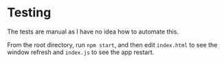 # Testing

The tests are manual as I have no idea how to automate this.

From the root directory, run `npm start`, and then edit `index.html` to see the window refresh and `index.js` to see the app restart.
